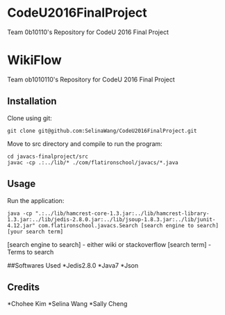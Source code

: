 # CodeU2016FinalProject
Team 0b10110's Repository for CodeU 2016 Final Project

# WikiFlow

Team ob1010110's Repository for CodeU 2016 Final Project

## Installation

Clone using git:
```
git clone git@github.com:SelinaWang/CodeU2016FinalProject.git
```
Move to src directory and compile to run the program:
```
cd javacs-finalproject/src
javac -cp .:../lib/* ./com/flatironschool/javacs/*.java
```

## Usage

Run the application:
```
java -cp ".:../lib/hamcrest-core-1.3.jar:../lib/hamcrest-library-1.3.jar:../lib/jedis-2.8.0.jar:../lib/jsoup-1.8.3.jar:../lib/junit-4.12.jar" com.flatironschool.javacs.Search [search engine to search] [your search term]
```
[search engine to search] - either wiki or stackoverflow
[search term] - Terms to search

##Softwares Used
*Jedis2.8.0
*Java7
*Json
 
## Credits
*Chohee Kim
*Selina Wang
*Sally Cheng


